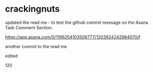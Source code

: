 # crackingnuts

updated the read me - to test the github commit message on the Asana Task Comment Section.


https://app.asana.com/0/1196254103506777/1203924242984070/f

another commit to the read me

edited


120
